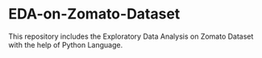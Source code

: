 # EDA-on-Zomato-Dataset
This repository includes the Exploratory Data Analysis on Zomato Dataset with the help of Python Language.
